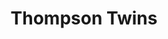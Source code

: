 ---
title: "Thompson Twins"
summary: "Thompson Twins were a British pop band formed in 1977 in Sheffield. Initially a new wave group, they switched to a more mainstream pop sound and achieved considerable popularity during the early and mid- 1980s, scoring a string of hits in the United Kingdom, the United States, and around the world. In 1993, they changed their name to Babble, to reflect their change in music from pop to dub-influenced chill-out. They continued as Babble until 1996, at which point the group permanently broke up.
The band's name was based on the two bumbling detectives Thomson and Thompson in the English-language version of Hergé's comic strip The Adventures of Tintin. At various stages they had up to seven members, but their best known line-up was as a trio from 1982 to 1986. The band became a prominent act in the US during the Second British Invasion, and in 1985 performed at Live Aid in Philadelphia, where they were joined on stage by Madonna."
image: "thompson-twins.jpg"
apple_music_artist_url: "https://music.apple.com/gb/artist/thompson-twins/395429"
wikipedia_url: "https://en.wikipedia.org/wiki/Thompson_Twins"
---